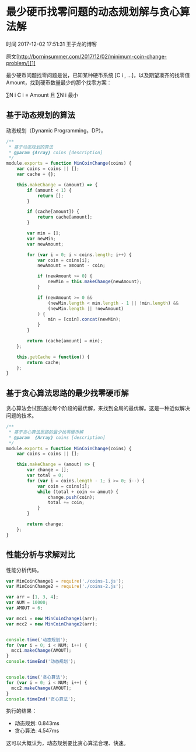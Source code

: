 # 最少硬币找零问题的动态规划解与贪心算法解

 时间 2017-12-02 17:51:31  王子龙的博客

原文[http://borninsummer.com/2017/12/02/minimum-coin-change-problem/][1]


最少硬币问题找零问题是说，已知某种硬币系统 [C i , …]，以及期望凑齐的找零值 Amount，找到硬币数量最少的那个找零方案： 

∑N i C i = Amount 且 ∑N i 最小 

## 基于动态规划的算法 

动态规划（Dynamic Programming，DP）。

```js
/**
 * 基于动态规划的算法
 * @param {Array} coins [description]
 */
module.exports = function MinCoinChange(coins) {
    var coins = coins || [];
    var cache = {};

    this.makeChange = (amount) => {
        if (amount < 1) {
            return [];
        }

        if (cache[amount]) {
            return cache[amount];
        }

        var min = [];
        var newMin;
        var newAmount;

        for (var i = 0; i < coins.length; i++) {
            var coin = coins[i];
            newAmount = amount - coin;

            if (newAmount >= 0) {
                newMin = this.makeChange(newAmount);
            }

            if (newAmount >= 0 &&
                (newMin.length < min.length - 1 || !min.length) &&
                (newMin.length || !newAmount)
            ) {
                min = [coin].concat(newMin);
            }
        }

        return (cache[amount] = min);
    };

    this.getCache = function() {
        return cache;
    };
}
```

## 基于贪心算法思路的最少找零硬币解 

贪心算法会试图通过每个阶段的最优解，来找到全局的最优解。这是一种近似解决问题的技术。

```js
/**
 * 基于贪心算法思路的最少找零硬币解
 * @param  {Array} coins [description]
 */
module.exports = function MinCoinChange(coins) {
    var coins = coins || [];

    this.makeChange = (amout) => {
        var change = [];
        var total = 0;
        for (var i = coins.length - 1; i >= 0; i--) {
            var coin = coins[i];
            while (total + coin <= amout) {
                change.push(coin);
                total += coin;
            }
        }

        return change;
    };
}
```

## 性能分析与求解对比 

性能分析代码。

```js
var MinCoinChange1 = require('./coins-1.js');
var MinCoinChange2 = require('./coins-2.js');

var arr = [1, 3, 4];
var NUM = 10000;
var AMOUT = 6;

var mcc1 = new MinCoinChange1(arr);
var mcc2 = new MinCoinChange2(arr);


console.time('动态规划');
for (var i = 0; i < NUM; i++) {
  mcc1.makeChange(AMOUT);
}
console.timeEnd('动态规划');


console.time('贪心算法');
for (var i = 0; i < NUM; i++) {
  mcc2.makeChange(AMOUT);
}
console.timeEnd('贪心算法');
```

执行的结果：

* 动态规划: 0.843ms
* 贪心算法: 4.547ms

这可以大概认为，动态规划要比贪心算法合理、快速。


[1]: http://borninsummer.com/2017/12/02/minimum-coin-change-problem/
